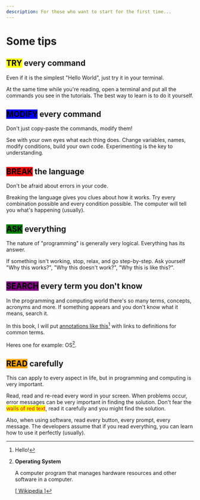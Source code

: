 ```yaml
---
description: For those who want to start for the first time...
---
```


# Some tips

## &#x20;<mark style="background-color:yellow;">TRY</mark> every command

Even if it is the simplest "Hello World", just try it in your terminal.

At the same time while you're reading, open a terminal and put all the commands you see in the tutorials. The best way to learn is to do it yourself.

## &#x20;_<mark style="background-color:blue;"></mark>_ <mark style="background-color:blue;"></mark><mark style="background-color:blue;">MODIFY</mark> every command

Don't just copy-paste the commands, modify them!

See with your own eyes what each thing does. Change variables, names, modify conditions, build your own code. Experimenting is the key to understanding.

## &#x20;_<mark style="background-color:red;"></mark>_ <mark style="background-color:red;"></mark><mark style="background-color:red;">BREAK</mark> the language

Don't be afraid about errors in your code.

Breaking the language gives you clues about how it works. Try every combination possible and every condition possible. The computer will tell you what's happening (usually).

## &#x20;<mark style="background-color:green;">ASK</mark> everything

The nature of "programming" is generally very logical. Everything has its answer.

If something isn't working, stop, relax, and go step-by-step. Ask yourself "Why this works?", "Why this doesn't work?", "Why this is like this?".

## &#x20;<mark style="background-color:purple;">SEARCH</mark> every term you don't know

In the programming and computing world there's so many terms, concepts, acronyms and more. If something appears and you don't know what it means, search it.

In this book, I will put [annotations like this](#user-content-fn-1)[^1] with links to definitions for common terms.

Heres one for example: OS[^2].

## &#x20;<mark style="background-color:orange;">READ</mark> carefully

This can apply to every aspect in life, but in programming and computing is very important.

Read, read and re-read every word in your screen. When problems occur, error messages can be very important in finding the solution. Don't fear the <mark style="color:red;">walls of red text</mark>, read it carefully and you might find the solution.

Also, when using software, read every button, every prompt, every message. The developers assume that if you read everything, you can learn how to use it perfectly (usually).

[^1]: Hello!

[^2]: **Operating System**

    A computer program that manages hardware resources and other software in a computer.



    [\[ Wikipedia \]](https://en.wikipedia.org/wiki/Operating\_system)
